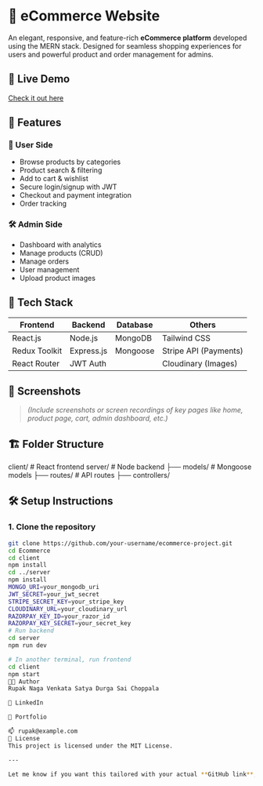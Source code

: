 # 🛒 eCommerce Website

An elegant, responsive, and feature-rich **eCommerce platform** developed using the MERN stack. Designed for seamless shopping experiences for users and powerful product and order management for admins.

## 🔗 Live Demo
[Check it out here](https://your-deployed-site-link.com)

## 🚀 Features

### 👤 User Side
- Browse products by categories
- Product search & filtering
- Add to cart & wishlist
- Secure login/signup with JWT
- Checkout and payment integration
- Order tracking

### 🛠️ Admin Side
- Dashboard with analytics
- Manage products (CRUD)
- Manage orders
- User management
- Upload product images

## 🧰 Tech Stack

| Frontend       | Backend        | Database  | Others               |
|----------------|----------------|-----------|----------------------|
| React.js       | Node.js        | MongoDB   | Tailwind CSS         |
| Redux Toolkit  | Express.js     | Mongoose  | Stripe API (Payments)|
| React Router   | JWT Auth       |           | Cloudinary (Images)  |

## 📸 Screenshots

> _(Include screenshots or screen recordings of key pages like home, product page, cart, admin dashboard, etc.)_

## 🏗️ Folder Structure
client/ # React frontend
server/ # Node backend
├── models/ # Mongoose models
├── routes/ # API routes
├── controllers/

## 🛠️ Setup Instructions

### 1. Clone the repository
```bash
git clone https://github.com/your-username/ecommerce-project.git
cd Ecommerce
cd client
npm install
cd ../server
npm install
MONGO_URI=your_mongodb_uri
JWT_SECRET=your_jwt_secret
STRIPE_SECRET_KEY=your_stripe_key
CLOUDINARY_URL=your_cloudinary_url
RAZORPAY_KEY_ID=your_razor_id
RAZORPAY_KEY_SECRET=your_secret_key
# Run backend
cd server
npm run dev

# In another terminal, run frontend
cd client
npm start
👨‍💻 Author
Rupak Naga Venkata Satya Durga Sai Choppala

🔗 LinkedIn

💼 Portfolio

📫 rupak@example.com
📃 License
This project is licensed under the MIT License.

---

Let me know if you want this tailored with your actual **GitHub link**, **live demo link**, **screenshots**, or if it's built using **different technologies** (e.g., Firebase, MySQL, Next.js, etc.).

